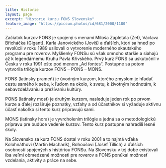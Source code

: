```yaml
---
title: Historie
layout: page
excerpt: "Historie kurzu FONS Slovensko"
feature_image: "https://picsum.photos/id/681/2000/1180"
---
```


Začiatok kurzov FONS je spojený s menami Miloša Zapletala (Zet), Václava Břicháčka (Gigant), Karla Janovického (Joviš) a ďalších, ktorí sa hneď po revolúcii v roku 1989 usilovali o vytvorenie moderného skautského programu pre roverov. Myšlienky FONSu sú však omnoho staršie a siahajú až k legendárnemu Kruhu Pavla Křivského. Prvý kurz FONS sa uskutočnil v Česku v roku 1991 ešte pod menom „Ad fontes“. Postupne sa potom vytvorila trilógia kurzov FONS – PONS – MONS.

FONS (latinsky prameň) je úvodným kurzom, ktorého zmyslom je hľadať cestu samého k sebe, k ľuďom na okolo, k svetu, k životným hodnotám, k sebavzdelávaniu a prežívaniu kultúry.

PONS (latinsky most) je druhým kurzom, nasleduje jeden rok po prvom kurze a ďalej rozširuje poznatky, vzťahy a od účastníkov si vyžaduje aktívnu účasť nakoľko si tento kurz pripravujú sami.

MONS (latinsky hora) je vyvrcholením trilógie a jedná sa o metodologickú prípravu pre budúce vedenie kurzov. Tento kurz postupne nahradili lesné školy.

Na Slovensko sa kurz FONS dostal v roku 2001 a to najmä vďaka Kolohnáthovi (Martin Macharík), Bohoušovi (Josef Tillich) a ďalších osobností spojených s históriou FONSu. Na Slovensku v tej dobe existovali iba veľmi obmedzené možnosti pre roverov a FONS ponúkal možnosť vzdelania, aktivity a práce na sebe.
